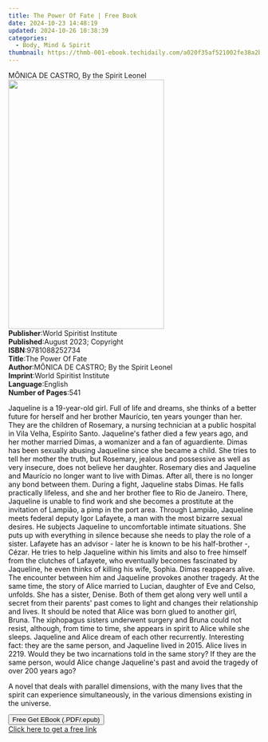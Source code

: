 ```yaml
---
title: The Power Of Fate | Free Book
date: 2024-10-23 14:48:19
updated: 2024-10-26 10:38:39
categories:
  - Body, Mind & Spirit
thumbnail: https://thmb-001-ebook.techidaily.com/a020f35af521002fe38a2bb458dfd2c648db72c865882e4ef7ebabbc4deff262.jpg
---
```

<main id="book-container">
  <div class="flex flex-col">
    <div class="book-brief flex-1 py-6 px-4 sm:p-6 md:py-10 md:px-8">
      <!-- brief-->
      <div class="book-brief-main">MÔNICA DE CASTRO, By the Spirit Leonel</div>
    </div>
    <div
      class="book-meta-info flex-1 grid gap-4 col-start-1 col-end-3 row-start-1 sm:mb-6 sm:grid-cols-4 lg:gap-6 lg:col-start-2 lg:row-end-6 lg:row-span-6 lg:mb-0"
    >
      <div
        class="book-meta-info-left place-content-center mt-4 p-4 text-sm leading-6 col-start-2 col-span-2 dark:text-slate-400"
      >
        <img
          class="w-full h-500 object-cover rounded-lg sm:h-255 sm:col-span-2 lg:col-span-full"
          src="https://img-001-ebook.techidaily.com/a346f0ec433b3d0fc2fbeb78339b28c8505e49f93b6c832028c288d41ad3b001.jpg"
          alt=""
          width="312"
          height="500"
        />
      </div>
      <div
        class="book-meta-info-right mt-2 col-start-1 row-start-2 col-span-3 self-center"
      >
        <!-- meta data  -->
        <div class="flex flex-col px-4 md:px-8">
          <div class="flex-1">
            <strong>Publisher</strong>:<span class="px-2"
              >World Spiritist Institute</span
            >
          </div>
          <div class="flex-1">
            <strong>Published</strong>:<span class="px-2"
              >August 2023; Copyright</span
            >
          </div>
          <div class="flex-1">
            <strong>ISBN</strong>:<span class="px-2">9781088252734</span>
          </div>
          <div class="flex-1">
            <strong>Title</strong>:<span class="px-2">The Power Of Fate</span>
          </div>
          <div class="flex-1">
            <strong>Author</strong>:<span class="px-2"
              >MÔNICA DE CASTRO; By the Spirit Leonel</span
            >
          </div>
          <div class="flex-1">
            <strong>Imprint</strong>:<span class="px-2"
              >World Spiritist Institute</span
            >
          </div>
          <div class="flex-1">
            <strong>Language</strong>:<span class="px-2">English</span>
          </div>
          <div class="flex-1">
            <strong>Number of Pages</strong>:<span class="px-2">541</span>
          </div>
        </div>
      </div>
    </div>
    <div class="book-description flex-1 py-6 px-4 sm:p-6 md:py-10 md:px-8">
      <div class="book-description-main">
        <div accordion-content="" id="description">
          <p>
            <span style="color: rgb(15, 17, 17)"
              >Jaqueline is a 19-year-old girl. Full of life and dreams, she
              thinks of a better future for herself and her brother Maurício,
              ten years younger than her. They are the children of Rosemary, a
              nursing technician at a public hospital in Vila Velha, Espírito
              Santo. Jaqueline's father died a few years ago, and her mother
              married Dimas, a womanizer and a fan of aguardiente. Dimas has
              been sexually abusing Jaqueline since she became a child. She
              tries to tell her mother the truth, but Rosemary, jealous and
              possessive as well as very insecure, does not believe her
              daughter. Rosemary dies and Jaqueline and Maurício no longer want
              to live with Dimas. After all, there is no longer any bond between
              them. During a fight, Jaqueline stabs Dimas. He falls practically
              lifeless, and she and her brother flee to Rio de Janeiro. There,
              Jaqueline is unable to find work and she becomes a prostitute at
              the invitation of Lampião, a pimp in the port area. Through
              Lampião, Jaqueline meets federal deputy Igor Lafayete, a man with
              the most bizarre sexual desires. He subjects Jaqueline to
              uncomfortable intimate situations. She puts up with everything in
              silence because she needs to play the role of a sister. Lafayete
              has an advisor - later he is known to be his half-brother -,
              Cézar. He tries to help Jaqueline within his limits and also to
              free himself from the clutches of Lafayete, who eventually becomes
              fascinated by Jaqueline, he even thinks of killing his wife,
              Sophia. Dimas reappears alive. The encounter between him and
              Jaqueline provokes another tragedy. At the same time, the story of
              Alice married to Lucian, daughter of Eve and Celso, unfolds. She
              has a sister, Denise. Both of them get along very well until a
              secret from their parents' past comes to light and changes their
              relationship and lives. It should be noted that Alice was born
              glued to another girl, Bruna. The xiphopagus sisters underwent
              surgery and Bruna could not resist, although, from time to time,
              she appears in spirit to Alice while she sleeps. Jaqueline and
              Alice dream of each other recurrently. Interesting fact: they are
              the same person, and Jaqueline lived in 2015. Alice lives in 2219.
              Would they be two incarnations told in the same story? If they are
              the same person, would Alice change Jaqueline's past and avoid the
              tragedy of over 200 years ago?</span
            >
          </p>
          <p>
            <span style="color: rgb(15, 17, 17)"
              >A novel that deals with parallel dimensions, with the many lives
              that the spirit can experience simultaneously, in the various
              dimensions existing in the universe.</span
            >
          </p>
        </div>
        <div class="accordion-fader"></div>
      </div>
    </div>
    <div class="book-excerpts flex-1 py-6 px-4 sm:p-6 md:py-10 md:px-8"></div>
    <div
      class="book-about-author flex-1 py-6 px-4 sm:p-6 md:py-10 md:px-8"
    ></div>
    <div class="book-free-get flex-1 py-6 px-4 sm:p-6 md:py-10 md:px-8">
      <button
        id="btn-free-get"
        class="bg-blue-500 hover:bg-blue-700 text-white font-bold py-2 px-4 rounded"
      >
        Free Get EBook (.PDF/.epub)
      </button>
      <div id="countdown-display" class="px-2 text-lg mt-2"></div>
      <a
        id="free-link"
        class="hidden bg-blue-500 hover:bg-blue-700 text-white font-bold py-2 px-4 rounded"
        href="https://www.ebooks.com/en-us/book/210970411/the-power-of-fate/m-nica-de-castro/"
        target="_blank"
        >Click here to get a free link</a
      >
    </div>
    <script>
      let countdownTime = 0;
      let countdownInterval = null;
      document
        .getElementById('btn-free-get')
        .addEventListener('click', startCountdown);
      function startCountdown() {
        countdownTime = new Date().getTime() + 60000 * 3;
        countdownInterval = setInterval(updateCountdown, 1000);
        document.getElementById('btn-free-get').disabled = true;
        document
          .getElementById('btn-free-get')
          .classList.add('bg-gray-500', 'cursor-not-allowed');
      }
      function updateCountdown() {
        let currentTime = new Date().getTime();
        let timeLeft = countdownTime - currentTime;
        let secondsLeft = Math.floor(timeLeft / 1000);
        document.getElementById('countdown-display').innerHTML =
          `Remaining time: ${secondsLeft} seconds.`;
        if (secondsLeft <= 0) {
          clearInterval(countdownInterval);
          document.getElementById('btn-free-get').classList.add('hidden');
          document.getElementById('free-link').classList.remove('hidden');
          document.getElementById('countdown-display').innerHTML = '';
        }
      }
    </script>
  </div>
</main>
